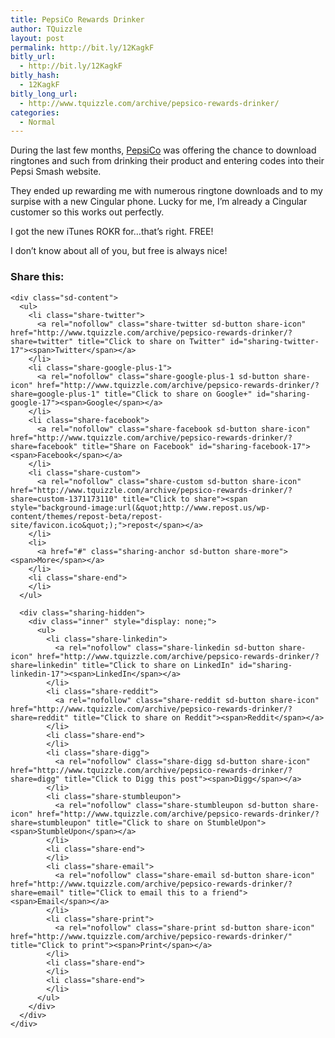```yaml
---
title: PepsiCo Rewards Drinker
author: TQuizzle
layout: post
permalink: http://bit.ly/12KagkF
bitly_url:
  - http://bit.ly/12KagkF
bitly_hash:
  - 12KagkF
bitly_long_url:
  - http://www.tquizzle.com/archive/pepsico-rewards-drinker/
categories:
  - Normal
---
```

During the last few months, <a rel="nofollow" target="_blank" href="http://pepsico.com/">PepsiCo</a> was offering the chance to download ringtones and such from drinking their product and entering codes into their Pepsi Smash website.

They ended up rewarding me with numerous ringtone downloads and to my surpise with a new Cingular phone. Lucky for me, I&#8217;m already a Cingular customer so this works out perfectly.

I got the new iTunes ROKR for&#8230;that&#8217;s right. FREE!

I don&#8217;t know about all of you, but free is always nice!

<div class="sharedaddy sd-sharing-enabled">
  <div class="robots-nocontent sd-block sd-social sd-social-icon-text sd-sharing">
    <h3 class="sd-title">
      Share this:
    </h3>
    
    <div class="sd-content">
      <ul>
        <li class="share-twitter">
          <a rel="nofollow" class="share-twitter sd-button share-icon" href="http://www.tquizzle.com/archive/pepsico-rewards-drinker/?share=twitter" title="Click to share on Twitter" id="sharing-twitter-17"><span>Twitter</span></a>
        </li>
        <li class="share-google-plus-1">
          <a rel="nofollow" class="share-google-plus-1 sd-button share-icon" href="http://www.tquizzle.com/archive/pepsico-rewards-drinker/?share=google-plus-1" title="Click to share on Google+" id="sharing-google-17"><span>Google</span></a>
        </li>
        <li class="share-facebook">
          <a rel="nofollow" class="share-facebook sd-button share-icon" href="http://www.tquizzle.com/archive/pepsico-rewards-drinker/?share=facebook" title="Share on Facebook" id="sharing-facebook-17"><span>Facebook</span></a>
        </li>
        <li class="share-custom">
          <a rel="nofollow" class="share-custom sd-button share-icon" href="http://www.tquizzle.com/archive/pepsico-rewards-drinker/?share=custom-1371173110" title="Click to share"><span style="background-image:url(&quot;http://www.repost.us/wp-content/themes/repost-beta/repost-site/favicon.ico&quot;);">repost</span></a>
        </li>
        <li>
          <a href="#" class="sharing-anchor sd-button share-more"><span>More</span></a>
        </li>
        <li class="share-end">
        </li>
      </ul>
      
      <div class="sharing-hidden">
        <div class="inner" style="display: none;">
          <ul>
            <li class="share-linkedin">
              <a rel="nofollow" class="share-linkedin sd-button share-icon" href="http://www.tquizzle.com/archive/pepsico-rewards-drinker/?share=linkedin" title="Click to share on LinkedIn" id="sharing-linkedin-17"><span>LinkedIn</span></a>
            </li>
            <li class="share-reddit">
              <a rel="nofollow" class="share-reddit sd-button share-icon" href="http://www.tquizzle.com/archive/pepsico-rewards-drinker/?share=reddit" title="Click to share on Reddit"><span>Reddit</span></a>
            </li>
            <li class="share-end">
            </li>
            <li class="share-digg">
              <a rel="nofollow" class="share-digg sd-button share-icon" href="http://www.tquizzle.com/archive/pepsico-rewards-drinker/?share=digg" title="Click to Digg this post"><span>Digg</span></a>
            </li>
            <li class="share-stumbleupon">
              <a rel="nofollow" class="share-stumbleupon sd-button share-icon" href="http://www.tquizzle.com/archive/pepsico-rewards-drinker/?share=stumbleupon" title="Click to share on StumbleUpon"><span>StumbleUpon</span></a>
            </li>
            <li class="share-end">
            </li>
            <li class="share-email">
              <a rel="nofollow" class="share-email sd-button share-icon" href="http://www.tquizzle.com/archive/pepsico-rewards-drinker/?share=email" title="Click to email this to a friend"><span>Email</span></a>
            </li>
            <li class="share-print">
              <a rel="nofollow" class="share-print sd-button share-icon" href="http://www.tquizzle.com/archive/pepsico-rewards-drinker/" title="Click to print"><span>Print</span></a>
            </li>
            <li class="share-end">
            </li>
            <li class="share-end">
            </li>
          </ul>
        </div>
      </div>
    </div>
  </div>
</div>